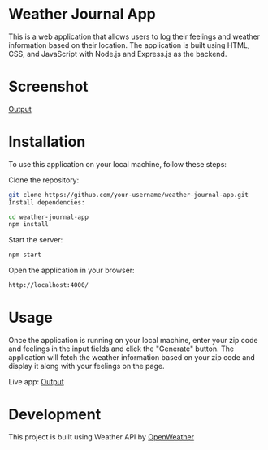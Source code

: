 # Weather Journal App

This is a web application that allows users to log their feelings and weather information based on their location. The application is built using HTML, CSS, and JavaScript with Node.js and Express.js as the backend.

# Screenshot

[Output]([https://github.com/dithiane/weatherApp/blob/main/public/media/shot1.png])

# Installation

To use this application on your local machine, follow these steps:

Clone the repository:

```bash
git clone https://github.com/your-username/weather-journal-app.git
Install dependencies:
```

```bash
cd weather-journal-app
npm install
```

Start the server:

```bash
npm start
```

Open the application in your browser:

```bash
http://localhost:4000/
```

# Usage

Once the application is running on your local machine, enter your zip code and feelings in the input fields and click the "Generate" button. The application will fetch the weather information based on your zip code and display it along with your feelings on the page.

Live app:
[Output](https://weather-feeling-backend.onrender.com/)

# Development

This project is built using Weather API by [OpenWeather](https://openweathermap.org/)
